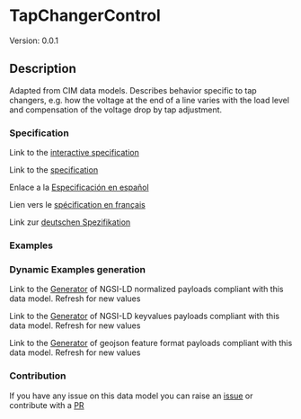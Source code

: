 # TapChangerControl
Version: 0.0.1

## Description 

Adapted from CIM data models. Describes behavior specific to tap changers, e.g. how the voltage at the end of a line varies with the load level and compensation of the voltage drop by tap adjustment.
### Specification

Link to the [interactive specification](https://swagger.lab.fiware.org/?url=https://raw.githubusercontent.com/smart-data-models/dataModel.EnergyCIM/master/TapChangerControl/swagger.yaml)

Link to the [specification](https://github.com/smart-data-models/dataModel.EnergyCIM/blob/master/TapChangerControl/doc/spec.md)

Enlace a la [Especificación en español](https://github.com/smart-data-models/dataModel.EnergyCIM/blob/master/TapChangerControl/doc/spec_ES.md)

Lien vers le [spécification en français](https://github.com/smart-data-models/dataModel.EnergyCIM/blob/master/TapChangerControl/doc/spec_FR.md)

Link zur [deutschen Spezifikation](https://github.com/smart-data-models/dataModel.EnergyCIM/blob/master/TapChangerControl/doc/spec_DE.md)
### Examples
### Dynamic Examples generation

Link to the [Generator](https://smartdatamodels.org/extra/ngsi-ld_generator.php?schemaUrl=https://raw.githubusercontent.com/smart-data-models/dataModel.EnergyCIM/master/TapChangerControl/schema.json&email=info@smartdatamodels.org) of NGSI-LD normalized payloads compliant with this data model. Refresh for new values

Link to the [Generator](https://smartdatamodels.org/extra/ngsi-ld_generator_keyvalues.php?schemaUrl=https://raw.githubusercontent.com/smart-data-models/dataModel.EnergyCIM/master/TapChangerControl/schema.json&email=info@smartdatamodels.org) of NGSI-LD keyvalues payloads compliant with this data model. Refresh for new values

Link to the [Generator](https://smartdatamodels.org/extra/geojson_features_generator_v1.0.php?schemaUrl=https://raw.githubusercontent.com/smart-data-models/dataModel.EnergyCIM/master/TapChangerControl/schema.json&email=info@smartdatamodels.org) of geojson feature format payloads compliant with this data model. Refresh for new values
### Contribution

 If you have any issue on this data model you can raise an [issue](https://github.com/smart-data-models/dataModel.EnergyCIM/issues)  or contribute with a [PR](https://github.com/smart-data-models/dataModel.EnergyCIM/pulls)